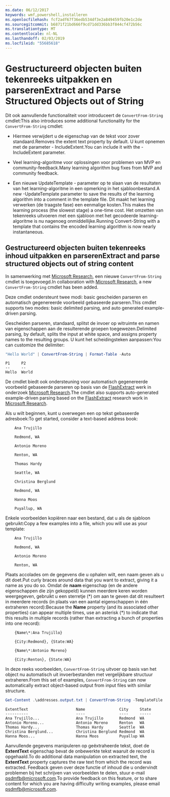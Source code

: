 ```yaml
---
ms.date: 06/12/2017
keywords: wmf,powershell,installeren
ms.openlocfilehash: fcf2adf67f36edb534df3e2a849459fb20e1c2de
ms.sourcegitcommit: b6871f21bd666f9cd71dd336bb3f844cf472b56c
ms.translationtype: MT
ms.contentlocale: nl-NL
ms.lasthandoff: 02/03/2019
ms.locfileid: "55685618"
---
```

# <a name="extract-and-parse-structured-objects-out-of-string"></a><span data-ttu-id="f00c0-102">Gestructureerd objecten buiten tekenreeks uitpakken en parseren</span><span class="sxs-lookup"><span data-stu-id="f00c0-102">Extract and Parse Structured Objects out of String</span></span>

<span data-ttu-id="f00c0-103">Dit ook aanvullende functionaliteit voor introduceert de `ConvertFrom-String` cmdlet:</span><span class="sxs-lookup"><span data-stu-id="f00c0-103">This also introduces some additional functionality for the `ConvertFrom-String` cmdlet:</span></span>

- <span data-ttu-id="f00c0-104">Hiermee verwijdert u de eigenschap van de tekst voor zover standaard.</span><span class="sxs-lookup"><span data-stu-id="f00c0-104">Removes the extent text property by default.</span></span> <span data-ttu-id="f00c0-105">U kunt opnemen met de parameter - IncludeExtent.</span><span class="sxs-lookup"><span data-stu-id="f00c0-105">You can include it with the -IncludeExtent parameter.</span></span>

- <span data-ttu-id="f00c0-106">Veel learning-algoritme voor oplossingen voor problemen van MVP en community-feedback.</span><span class="sxs-lookup"><span data-stu-id="f00c0-106">Many learning algorithm bug fixes from MVP and community feedback.</span></span>

- <span data-ttu-id="f00c0-107">Een nieuwe UpdateTemplate - parameter op te slaan van de resultaten van het learning-algoritme in een opmerking in het sjabloonbestand.</span><span class="sxs-lookup"><span data-stu-id="f00c0-107">A new -UpdateTemplate parameter to save the results of the learning algorithm into a comment in the template file.</span></span> <span data-ttu-id="f00c0-108">Dit maakt het learning verwerken (de traagste fase) een eenmalige kosten.</span><span class="sxs-lookup"><span data-stu-id="f00c0-108">This makes the learning process (the slowest stage) a one-time cost.</span></span> <span data-ttu-id="f00c0-109">Het omzetten van tekenreeks uitvoeren met een sjabloon met het gecodeerde learning-algoritme is nu nagenoeg onmiddellijke.</span><span class="sxs-lookup"><span data-stu-id="f00c0-109">Running Convert-String with a template that contains the encoded learning algorithm is now nearly instantaneous.</span></span>

## <a name="extract-and-parse-structured-objects-out-of-string-content"></a><span data-ttu-id="f00c0-110">Gestructureerd objecten buiten tekenreeks inhoud uitpakken en parseren</span><span class="sxs-lookup"><span data-stu-id="f00c0-110">Extract and parse structured objects out of string content</span></span>

<span data-ttu-id="f00c0-111">In samenwerking met [Microsoft Research](https://www.microsoft.com/en-us/research/?from=http%3A%2F%2Fresearch.microsoft.com%2F), een nieuwe `ConvertFrom-String` cmdlet is toegevoegd.</span><span class="sxs-lookup"><span data-stu-id="f00c0-111">In collaboration with [Microsoft Research](https://www.microsoft.com/en-us/research/?from=http%3A%2F%2Fresearch.microsoft.com%2F), a new `ConvertFrom-String` cmdlet has been added.</span></span>

<span data-ttu-id="f00c0-112">Deze cmdlet ondersteunt twee modi: basic gescheiden parseren en automatisch gegenereerde voorbeeld gebaseerde parseren.</span><span class="sxs-lookup"><span data-stu-id="f00c0-112">This cmdlet supports two modes: basic delimited parsing, and auto generated example-driven parsing.</span></span>

<span data-ttu-id="f00c0-113">Gescheiden parseren, standaard, splitst de invoer op witruimte en namen van eigenschappen aan de resulterende groepen toegewezen.</span><span class="sxs-lookup"><span data-stu-id="f00c0-113">Delimited parsing, by default, splits the input at white space, and assigns property names to the resulting groups.</span></span> <span data-ttu-id="f00c0-114">U kunt het scheidingsteken aanpassen:</span><span class="sxs-lookup"><span data-stu-id="f00c0-114">You can customize the delimiter:</span></span>

```powershell
"Hello World" | ConvertFrom-String | Format-Table -Auto
```

```output
P1     P2
--     --
Hello  World
```

<span data-ttu-id="f00c0-115">De cmdlet biedt ook ondersteuning voor automatisch gegenereerde voorbeeld gebaseerde parseren op basis van de [FlashExtract](https://www.microsoft.com/en-us/research/publication/flashextract-framework-data-extraction-examples/?from=http%3A%2F%2Fresearch.microsoft.com%2Fen-us%2Fum%2Fpeople%2Fsumitg%2Fflashextract.html) werk in onderzoek [Microsoft Research](https://www.microsoft.com/en-us/research/?from=http%3A%2F%2Fresearch.microsoft.com%2F).</span><span class="sxs-lookup"><span data-stu-id="f00c0-115">The cmdlet also supports auto-generated example-driven parsing based on the [FlashExtract](https://www.microsoft.com/en-us/research/publication/flashextract-framework-data-extraction-examples/?from=http%3A%2F%2Fresearch.microsoft.com%2Fen-us%2Fum%2Fpeople%2Fsumitg%2Fflashextract.html) research work in [Microsoft Research](https://www.microsoft.com/en-us/research/?from=http%3A%2F%2Fresearch.microsoft.com%2F).</span></span>

<span data-ttu-id="f00c0-116">Als u wilt beginnen, kunt u overwegen een op tekst gebaseerde adresboek:</span><span class="sxs-lookup"><span data-stu-id="f00c0-116">To get started, consider a text-based address book:</span></span>

```
    Ana Trujillo

    Redmond, WA

    Antonio Moreno

    Renton, WA

    Thomas Hardy

    Seattle, WA

    Christina Berglund

    Redmond, WA

    Hanna Moos

    Puyallup, WA
```

<span data-ttu-id="f00c0-117">Enkele voorbeelden kopiëren naar een bestand, dat u als de sjabloon gebruikt:</span><span class="sxs-lookup"><span data-stu-id="f00c0-117">Copy a few examples into a file, which you will use as your template:</span></span>

```
    Ana Trujillo

    Redmond, WA

    Antonio Moreno

    Renton, WA
```

<span data-ttu-id="f00c0-118">Plaats accolades om de gegevens die u ophalen wilt, een naam geven als u dit doet.</span><span class="sxs-lookup"><span data-stu-id="f00c0-118">Put curly braces around data that you want to extract, giving it a name as you do so.</span></span> <span data-ttu-id="f00c0-119">Omdat de **naam** eigenschap (en de andere eigenschappen die zijn gekoppeld) kunnen meerdere keren worden weergegeven, gebruikt u een sterretje (\*) om aan te geven dat dit resulteert in meerdere records (in plaats van een aantal eigenschappen in één extraheren record):</span><span class="sxs-lookup"><span data-stu-id="f00c0-119">Because the **Name** property (and its associated other properties) can appear multiple times, use an asterisk (\*) to indicate that this results in multiple records (rather than extracting a bunch of properties into one record):</span></span>

```
    {Name\*:Ana Trujillo}

    {City:Redmond}, {State:WA}

    {Name\*:Antonio Moreno}

    {City:Renton}, {State:WA}
```

<span data-ttu-id="f00c0-120">In deze reeks voorbeelden, `ConvertFrom-String` uitvoer op basis van het object nu automatisch uit invoerbestanden met vergelijkbare structuur extraheren.</span><span class="sxs-lookup"><span data-stu-id="f00c0-120">From this set of examples, `ConvertFrom-String` can now automatically extract object-based output from input files with similar structure.</span></span>

```powershell
Get-Content .\addresses.output.txt | ConvertFrom-String -TemplateFile .\addresses.template.txt | Format-Table -Auto
```

```output
ExtentText                     Name               City     State
----------                     ----               ----     -----
Ana Trujillo...                Ana Trujillo       Redmond  WA
Antonio Moreno...              Antonio Moreno     Renton   WA
Thomas Hardy...                Thomas Hardy       Seattle  WA
Christina Berglund...          Christina Berglund Redmond  WA
Hanna Moos...                  Hanna Moos         Puyallup WA
```

<span data-ttu-id="f00c0-121">Aanvullende gegevens manipuleren op geëxtraheerde tekst, doet de **ExtentText** eigenschap bevat de onbewerkte tekst waaruit de record is opgehaald.</span><span class="sxs-lookup"><span data-stu-id="f00c0-121">To do additional data manipulation on extracted text, the **ExtentText** property captures the raw text from which the record was extracted.</span></span> <span data-ttu-id="f00c0-122">Feedback geven over deze functie of inhoud die u ondervindt problemen bij het schrijven van voorbeelden te delen, stuur e-mail <psdmfb@microsoft.com>.</span><span class="sxs-lookup"><span data-stu-id="f00c0-122">To provide feedback on this feature, or to share content for which you are having difficulty writing examples, please email <psdmfb@microsoft.com>.</span></span>